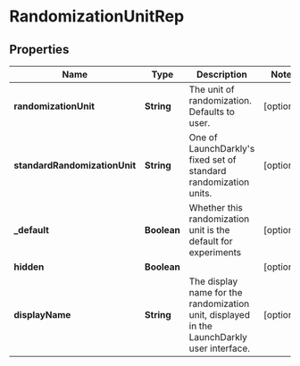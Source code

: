 

# RandomizationUnitRep


## Properties

| Name | Type | Description | Notes |
|------------ | ------------- | ------------- | -------------|
|**randomizationUnit** | **String** | The unit of randomization. Defaults to user. |  [optional] |
|**standardRandomizationUnit** | **String** | One of LaunchDarkly&#39;s fixed set of standard randomization units. |  [optional] |
|**_default** | **Boolean** | Whether this randomization unit is the default for experiments |  [optional] |
|**hidden** | **Boolean** |  |  [optional] |
|**displayName** | **String** | The display name for the randomization unit, displayed in the LaunchDarkly user interface. |  [optional] |



